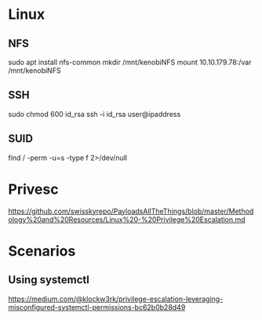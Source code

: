 # Linux

## NFS 
sudo apt install nfs-common
mkdir /mnt/kenobiNFS
mount 10.10.179.78:/var /mnt/kenobiNFS

## SSH
sudo chmod 600 id_rsa
ssh -i id_rsa user@ipaddress

## SUID
find / -perm -u=s -type f 2>/dev/null

# Privesc
https://github.com/swisskyrepo/PayloadsAllTheThings/blob/master/Methodology%20and%20Resources/Linux%20-%20Privilege%20Escalation.md

# Scenarios

## Using systemctl
https://medium.com/@klockw3rk/privilege-escalation-leveraging-misconfigured-systemctl-permissions-bc62b0b28d49

